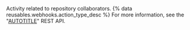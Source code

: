 Activity related to repository collaborators. {% data reusables.webhooks.action_type_desc %} For more information, see the "[AUTOTITLE](/rest/collaborators/collaborators)" REST API.
